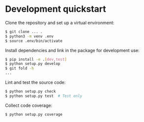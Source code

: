 # Development quickstart

Clone the repository and set up a virtual environment:

```bash
$ git clone ... .
$ python3 -m venv .env
$ source .env/bin/activate
```

Install dependencies and link in the package for development use:

```bash
$ pip install -e .[dev,test]
$ python setup.py develop
$ git fold -h
...
```

Lint and test the source code:

```bash
$ python setup.py check
$ python setup.py test  # Test only
```

Collect code coverage:

```bash
$ python setup.py coverage
```
